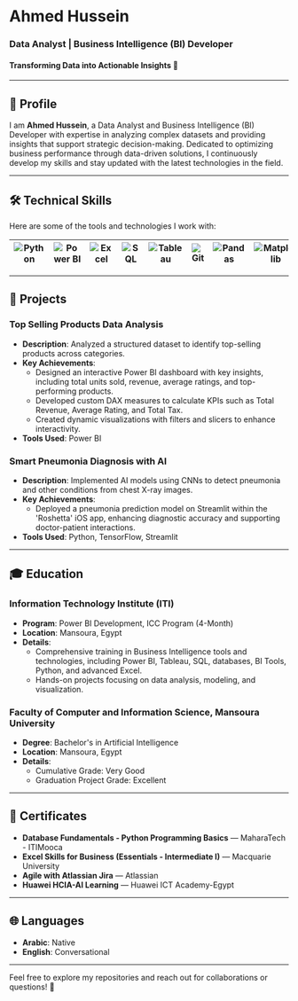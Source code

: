# Ahmed Hussein  
### Data Analyst | Business Intelligence (BI) Developer  
#### Transforming Data into Actionable Insights 🚀  

---

## 👋 **Profile**  
I am **Ahmed Hussein**, a Data Analyst and Business Intelligence (BI) Developer with expertise in analyzing complex datasets and providing insights that support strategic decision-making. Dedicated to optimizing business performance through data-driven solutions, I continuously develop my skills and stay updated with the latest technologies in the field.  

---

## 🛠️ **Technical Skills**  
Here are some of the tools and technologies I work with:  

| ![Python](https://img.shields.io/badge/Python-3776AB?style=for-the-badge&logo=python&logoColor=white) | ![Power BI](https://img.shields.io/badge/PowerBI-F2C811?style=for-the-badge&logo=powerbi&logoColor=black) | ![Excel](https://img.shields.io/badge/Excel-217346?style=for-the-badge&logo=microsoftexcel&logoColor=white) | ![SQL](https://img.shields.io/badge/SQL-4479A1?style=for-the-badge&logo=sql&logoColor=white) | ![Tableau](https://img.shields.io/badge/Tableau-E97627?style=for-the-badge&logo=tableau&logoColor=white) | ![Git](https://img.shields.io/badge/Git-F05032?style=for-the-badge&logo=git&logoColor=white) | ![Pandas](https://img.shields.io/badge/Pandas-150458?style=for-the-badge&logo=pandas&logoColor=white) | ![Matplotlib](https://img.shields.io/badge/Matplotlib-11557C?style=for-the-badge&logo=matplotlib&logoColor=white) |
|-------------------------------------------------------------------------------------------------------|----------------------------------------------------------------------------------------------------------|-------------------------------------------------------------------------------------------------------------|---------------------------------------------------------------------------------------------|---------------------------------------------------------------------------------------------------------|----------------------------------------------------------------------------------------------|------------------------------------------------------------------------------------------------|-------------------------------------------------------------------------------------------------------|

---

## 📂 **Projects**  

### **Top Selling Products Data Analysis**  
- **Description**: Analyzed a structured dataset to identify top-selling products across categories.  
- **Key Achievements**:  
  - Designed an interactive Power BI dashboard with key insights, including total units sold, revenue, average ratings, and top-performing products.  
  - Developed custom DAX measures to calculate KPIs such as Total Revenue, Average Rating, and Total Tax.  
  - Created dynamic visualizations with filters and slicers to enhance interactivity.  
- **Tools Used**: Power BI  

### **Smart Pneumonia Diagnosis with AI**  
- **Description**: Implemented AI models using CNNs to detect pneumonia and other conditions from chest X-ray images.  
- **Key Achievements**:  
  - Deployed a pneumonia prediction model on Streamlit within the 'Roshetta' iOS app, enhancing diagnostic accuracy and supporting doctor-patient interactions.  
- **Tools Used**: Python, TensorFlow, Streamlit  

---

## 🎓 **Education**  

### **Information Technology Institute (ITI)**  
- **Program**: Power BI Development, ICC Program (4-Month)  
- **Location**: Mansoura, Egypt  
- **Details**:  
  - Comprehensive training in Business Intelligence tools and technologies, including Power BI, Tableau, SQL, databases, BI Tools, Python, and advanced Excel.  
  - Hands-on projects focusing on data analysis, modeling, and visualization.  

### **Faculty of Computer and Information Science, Mansoura University**  
- **Degree**: Bachelor's in Artificial Intelligence  
- **Location**: Mansoura, Egypt  
- **Details**:  
  - Cumulative Grade: Very Good  
  - Graduation Project Grade: Excellent  

---

## 📜 **Certificates**  
- **Database Fundamentals - Python Programming Basics** — MaharaTech - ITIMooca  
- **Excel Skills for Business (Essentials - Intermediate I)** — Macquarie University  
- **Agile with Atlassian Jira** — Atlassian  
- **Huawei HCIA-AI Learning** — Huawei ICT Academy-Egypt  

---

## 🌐 **Languages**  
- **Arabic**: Native  
- **English**: Conversational  

---

Feel free to explore my repositories and reach out for collaborations or questions! 🚀  
